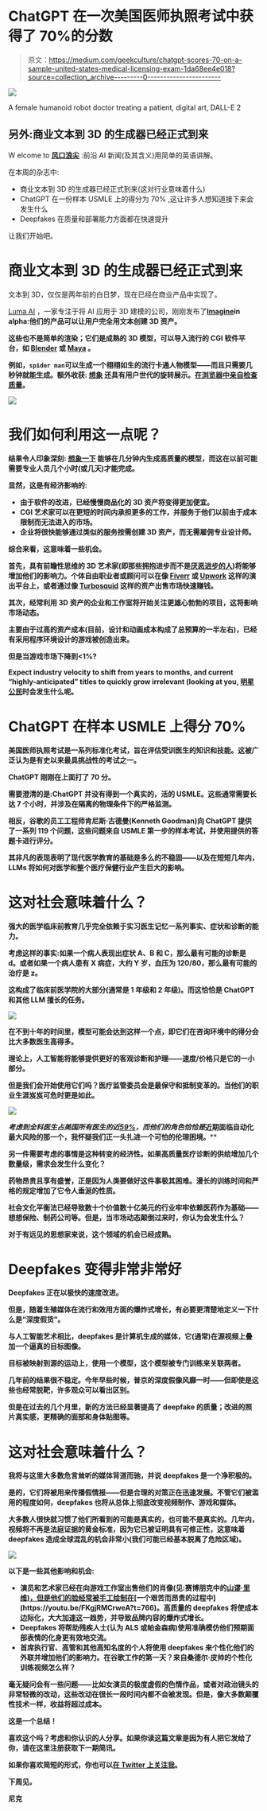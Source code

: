 # ChatGPT 在一次美国医师执照考试中获得了 70%的分数

> 原文：<https://medium.com/geekculture/chatgpt-scores-70-on-a-sample-united-states-medical-licensing-exam-1da68ee4e018?source=collection_archive---------0----------------------->

![](img/ee9db20f5111b7272a8b872846274793.png)

A female humanoid robot doctor treating a patient, digital art, DALL-E 2

## 另外:商业文本到 3D 的生成器已经正式到来

W elcome to [**风口浪尖**](https://nicksaraev.com/#/portal/signup) :前沿 AI 新闻(及其含义)用简单的英语讲解。

在本周的杂志中:

*   商业文本到 3D 的生成器已经正式到来(这对行业意味着什么)
*   ChatGPT 在一份样本 USMLE 上的得分为 70% ,这让许多人想知道接下来会发生什么
*   Deepfakes 在质量和部署能力方面都在快速提升

让我们开始吧。

# 商业文本到 3D 的生成器已经正式到来

文本到 3D，仅仅是两年前的白日梦，现在已经在商业产品中实现了。

[Luma AI](https://captures.lumalabs.ai/imagine) ，一家专注于将 AI 应用于 3D 建模的公司，刚刚发布了[**Imagine**](https://captures.lumalabs.ai/imagine)**in alpha:**他们的产品可以让用户完全用文本创建 3D 资产。****

****这些也不是简单的渲染；它们是成熟的 3D 模型，可以导入流行的 CGI 软件平台，如 [Blender](https://www.blender.org/) 或 [Maya](https://www.autodesk.com/products/maya/overview) 。****

****例如，`spider man`可以生成一个栩栩如生的流行卡通人物模型——而且只需要几秒钟就能生成。额外收获: [**想象**](https://captures.lumalabs.ai/imagine) 还具有用户世代的旋转展示。[在浏览器中亲自检查质量](https://captures.lumalabs.ai/imagine?slug=awestruck-appreciated-yg-53037)。****

****![](img/34057db590de0dc348ed6241f84ef823.png)****

# ****我们如何利用这一点呢？****

****结果令人印象深刻: [**想象一下**](https://captures.lumalabs.ai/imagine) 能够在几分钟内生成高质量的模型，而这在以前可能需要专业人员几个小时(或几天)才能完成。****

****显然，这是有经济影响的:****

*   ****由于软件的改进，已经慢慢商品化的 3D 资产将变得更加便宜。****
*   ****CGI 艺术家可以在更短的时间内承担更多的工作，并服务于他们以前由于成本限制而无法进入的市场。****
*   ****企业将很快能够通过类似的服务按需创建 3D 资产，而无需雇佣专业设计师。****

****综合来看，这意味着一些机会。****

****首先，具有前瞻性思维的 3D 艺术家(即那些拥抱进步而不是[厌恶进步的人](https://twitter.com/tsurudraws/status/1603191985266753536/photo/2))将能够增加他们的影响力。个体自由职业者或顾问可以在像 [Fiverr](https://fiverr.com/) 或 [Upwork](https://upwork.com/) 这样的演出平台上，或者通过像 [Turbosquid](https://www.turbosquid.com/) 这样的资产出售市场快速赚钱。****

****其次，经常利用 3D 资产的企业和工作室将开始关注更雄心勃勃的项目，这将影响市场动态。****

****主要由于过高的资产成本(目前，设计和动画成本构成了总预算的一半左右)，已经有采用程序环境设计的游戏被创造出来。****

****但是当游戏市场下降到<1%?****

****Expect industry velocity to shift from years to months, and current “highly-anticipated” titles to quickly grow irrelevant (looking at you, [明星公民](https://www.youtube.com/watch?v=Wi_qwXk28Mc)时会发生什么呢。****

# ****ChatGPT 在样本 USMLE 上得分 70%****

****美国医师执照考试是一系列标准化考试，旨在评估受训医生的知识和技能。这被广泛认为是有史以来最具挑战性的考试之一。****

****ChatGPT 刚刚在上面打了 70 分。****

****需要澄清的是:ChatGPT 并没有得到一个真实的，活的 USMLE。这些通常需要长达 7 个小时，并涉及在隔离的物理条件下的严格监测。****

****相反，谷歌的员工工程师肯尼斯·古德曼(Kenneth Goodman)向 ChatGPT 提供了一系列 119 个问题，这些问题来自 USMLE 第一步的样本考试，并使用提供的答题卡进行评分。****

****其非凡的表现表明了现代医学教育的基础是多么的不稳固——以及在短短几年内，LLMs 将如何对医学和整个医疗保健行业产生巨大的影响。****

# ****这对社会意味着什么？****

****强大的医学临床前教育几乎完全依赖于实习医生记忆一系列事实、症状和诊断的能力。****

****考虑这样的事实:如果一个病人表现出症状 A、B 和 C，那么最有可能的诊断是 d。或者如果一个病人患有 X 病症，大约 Y 岁，血压为 120/80，那么最有可能的治疗是 z。****

****这构成了临床前医学院的大部分(通常是 1 年级和 2 年级)。而这恰恰是 ChatGPT 和其他 LLM 擅长的任务。****

****![](img/6576e7a1f7adc955f7df66ee3058c3d2.png)****

****在不到十年的时间里，模型可能会达到这样一个点，即它们在咨询环境中的得分会比大多数医生高得多。****

****理论上，人工智能将能够提供更好的客观诊断和护理——速度/价格只是它的一小部分。****

****但是我们会开始使用它们吗？医疗监管委员会是最保守和抵制变革的。当他们的职业生涯岌岌可危时更是如此。****

****![](img/e0de60bd715869ea0c858b27393bde34.png)****

****考虑到全科医生占美国所有医生的近[59%](https://www.aamc.org/data-reports/workforce/interactive-data/active-physicians-us-doctor-medicine-us-md-degree-specialty-2019)，而他们的角色*恰恰是*近期面临自动化最大风险的那一个，我怀疑我们正一头扎进一个可怕的伦理困境。****

****另一件需要考虑的事情是这种转变的经济性。如果高质量医疗诊断的供给增加几个数量级，需求会发生什么变化？****

****药物昂贵且享有盛誉，正是因为人类要做好这件事极其困难。漫长的训练时间和严格的规定增加了它令人垂涎的性质。****

****社会文化平衡法已经导致数十个价值数十亿美元的行业牢牢依赖医药作为基础——想想保险、制药公司等。但是，当市场动态颠倒过来时，你认为会发生什么？****

****对于有远见的思想家来说，这个领域的机会已经成熟。****

# ****Deepfakes 变得非常非常好****

****Deepfakes 正在以极快的速度改进。****

****但是，随着生殖媒体在流行和效用方面的爆炸式增长，有必要更清楚地定义一下什么是“深度假货”。****

****与人工智能艺术相比，deepfakes 是计算机生成的媒体，它(通常)在源视频上叠加一个逼真的目标图像。****

****目标被映射到源的运动上，使用一个模型，这个模型被专门训练来关联两者。****

****几年前的结果很不稳定。今年早些时候，普京的深度假像风靡一时——但即使是这些也经常脱靶，许多观众可以看出区别。****

****但是在过去的几个月里，新的方法已经显著提高了 deepfake 的质量；改进的照片真实感，更精确的面部和身体贴图等。****

# ****这对社会意味着什么？****

****我将与这里大多数危言耸听的媒体背道而驰，并说 deepfakes 是一个净积极的。****

****是的，它们将被用来传播假情报——但是合理的对策正在迅速发展。不管它们被滥用的程度如何，deepfakes 也将从总体上彻底改变视频制作、游戏和媒体。****

****大多数人很快就习惯了他们所看到的可能是真实的，也可能不是真实的。几年内，视频将不再是法庭证据的黄金标准，因为它已被证明具有可修正性，这意味着 deepfakes 造成全球混乱的机会非常小(我们可能已经基本脱离了危险区域)。****

****![](img/8c033f18efc0497dffc9d5be44f7484c.png)****

****以下是一些其他影响和机会:****

*   ****演员和艺术家已经在向游戏工作室出售他们的肖像(见:赛博朋克中的[山谬·里维)，但是他们的脸经常被手工绘制在](https://www.eurogamer.net/keanu-reeves-will-return-in-cyberpunk-2077s-phantom-liberty-expansion#:~:text=Keanu%20Reeves%20is%20set%20to,PlayStation%205%2C%20PC%20and%20Stadia.)[一个艰苦而昂贵的过程中](https://youtu.be/FKgjRMCrweA?t=766)。高质量的 deepfakes 将使成本边际化，大大加速这一趋势，并导致品牌内容的爆炸式增长。****
*   ****Deepfakes 将帮助残疾人士(认为 ALS 或帕金森病)使用准确模仿他们预期面部表情的化身更有效地交流。****
*   ****首席执行官、高管和其他高知名度的个人将使用 deepfakes 来个性化他们的外联并增加他们的影响力。在谷歌工作的第一天？来自桑德尔·皮帅的个性化训练视频怎么样？****

****毫无疑问会有一些问题——比如女演员的极度虚假的色情作品，或者对政治镜头的非常轻微的改动，这些改动在很长一段时间内都不会被发现。但是，像大多数颠覆性技术一样，收益将超过成本。****

****这是一个总结！****

****喜欢这个吗？考虑和你认识的人分享。如果你读这篇文章是因为有人把它发给了你，请在这里注册获取下一期简讯。****

****如果你喜欢简短的形式，你也可以[在 Twitter 上关注我](https://twitter.com/nicksaraev)。****

****下周见。****

****尼克****